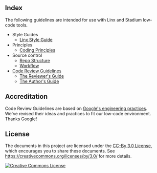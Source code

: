 ## Index

The following guidelines are intended for use with Linx and Stadium low-code tools.

*   Style Guides
    *   [Linx Style Guide](styleguide/linx-style.md)
*   Principles
    *   [Coding Principles](principles/index.md)
*   Source control
    *   [Repo Structure](source-control/repo-structure.md)
    *   [Workflow](source-control/workflow.md)
*   [Code Review Guidelines](review/index.md)
    *   [The Reviewer's Guide](review/reviewer/index.md)
    *   [The Author's Guide](review/developer/index.md)

## Accreditation

Code Review Guidelines are based on [Google's engineering practices](https://github.com/google/eng-practices). We've revised their ideas and practices to fit our low-code environment. Thanks Google!

## License

The documents in this project are licensed under the
[CC-By 3.0 License](LICENSE), which encourages you to share these documents. See
<https://creativecommons.org/licenses/by/3.0/> for more details.

<a rel="license" href="https://creativecommons.org/licenses/by/3.0/"><img alt="Creative Commons License" style="border-width:0" src="https://i.creativecommons.org/l/by/3.0/88x31.png" /></a>
